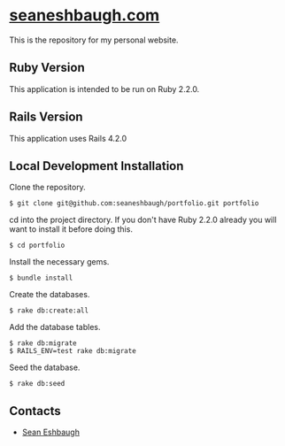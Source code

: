 # [seaneshbaugh.com](http://seaneshbaugh.com/)

This is the repository for my personal website.

## Ruby Version

This application is intended to be run on Ruby 2.2.0.

## Rails Version

This application uses Rails 4.2.0

## Local Development Installation

Clone the repository.

    $ git clone git@github.com:seaneshbaugh/portfolio.git portfolio

cd into the project directory. If you don't have Ruby 2.2.0 already you will want to install it before doing this.

    $ cd portfolio

Install the necessary gems.

    $ bundle install

Create the databases.

    $ rake db:create:all

Add the database tables.

    $ rake db:migrate
    $ RAILS_ENV=test rake db:migrate

Seed the database.

    $ rake db:seed

## Contacts

* [Sean Eshbaugh](mailto:seaneshbaugh@gmail.com)
